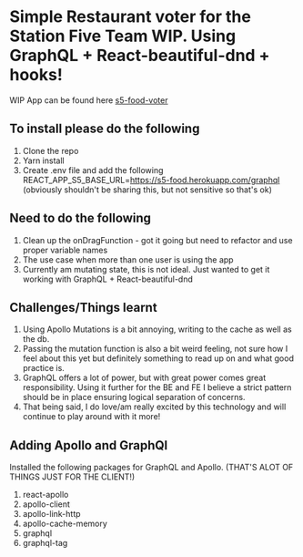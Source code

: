 # Simple Restaurant voter for the Station Five Team WIP. Using GraphQL + React-beautiful-dnd + hooks!

WIP App can be found here 
[s5-food-voter](https://s5-lets-eat.firebaseapp.com/)

## To install please do the following
1) Clone the repo
2) Yarn install
3) Create .env file and add the following REACT_APP_S5_BASE_URL=https://s5-food.herokuapp.com/graphql (obviously shouldn't be sharing this, but not sensitive so that's ok)

## Need to do the following
1) Clean up the onDragFunction - got it going but need to refactor and use proper variable names
2) The use case when more than one user is using the app
3) Currently am mutating state, this is not ideal. Just wanted to get it working with GraphQL + React-beautiful-dnd

## Challenges/Things learnt
1) Using Apollo Mutations is a bit annoying, writing to the cache as well as the db. 
2) Passing the mutation function is also a bit weird feeling, not sure how I feel about this yet but definitely something to read up on and what good practice is.
3) GraphQL offers a lot of power, but with great power comes great responsibility. Using it further for the BE and FE I believe a strict pattern should be in place ensuring logical separation of concerns.
4) That being said, I do love/am really excited by this technology and will continue to play around with it more!

## Adding Apollo and GraphQl 
Installed the following packages for GraphQL and Apollo. (THAT'S ALOT OF THINGS JUST FOR THE CLIENT!)
1) react-apollo 
2) apollo-client
3) apollo-link-http
4) apollo-cache-memory
5) graphql
6) graphql-tag


